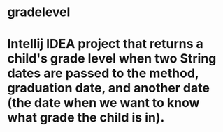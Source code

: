 # gradelevel

# Intellij IDEA project that returns a child's grade level when two String dates are passed to the method, graduation date, and another date (the date when we want to know what grade the child is in).
